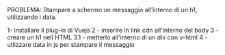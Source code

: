 PROBLEMA: Stampare a schermo un messaggio all’interno di un h1, utilizzando i data.

1- installare il plug-in di Vuejs
2 - inserire in link cdn all'interno del body
3 - creare un h1 nell HTML
    3.1 - metterlo all'interno di un div con v-html
4 - utlizzare data in js per stampare il messaggio
